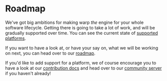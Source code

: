# Roadmap

We've got big ambitions for making warp *the* engine for your whole software lifecycle. Getting there is going to take a lot of work, and will be gradually supported over time. You can see the current state of [supported platforms](supported_platforms.md). 

If you want to have a look at, or have your say on, what we will be working on next, you can head over to our [roadmap](https://warp.productlane.io/roadmap). 

If you'd like to add support for a platform, we of course encourage you to have a look at our [contribution docs](references/contributing/) and head over to our [community server](https://warp.build/discord) if you haven't already!

